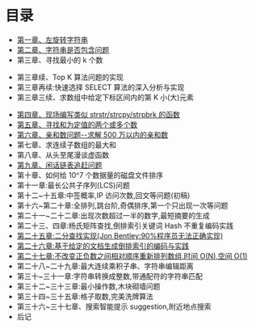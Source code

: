 目录
==============================

* [第一章、左旋转字符串](01.0.md)
* [第二章、字符串是否包含问题](02.0.md)
* 第三章、寻找最小的 k 个数
 - 第三章续、Top K 算法问题的实现
 - 第三章再续:快速选择 SELECT 算法的深入分析与实现
 - 第三章三续、求数组中给定下标区间内的第 K 小(大)元素
* [第四章、现场编写类似 strstr/strcpy/strpbrk 的函数](04.0.md)
* [第五章、寻找和为定值的两个或多个数](05.0.md)
* [第六章、亲和数问题--求解 500 万以内的亲和数](06.0.md)
* 第七章、求连续子数组的最大和
* 第八章、从头至尾漫谈虚函数
* [第九章、闲话链表追赶问题](09.0.md)
* 第十章、如何给 10^7 个数据量的磁盘文件排序
* 第十一章:最长公共子序列(LCS)问题
* 第十二~十五章:中签概率,IP 访问次数,回文等问题(初稿)
* 第十六~第二十章:全排列,跳台阶,奇偶排序,第一个只出现一次等问题
* 第二十一~二十二章:出现次数超过一半的数字,最短摘要的生成
* 第二十三、四章:杨氏矩阵查找,倒排索引关键词 Hash 不重复编码实践
* [第二十五章:二分查找实现(Jon Bentley:90%程序员无法正确实现)](25.0.md)
* [第二十六章:基于给定的文档生成倒排索引的编码与实践](26.0.md)
* [第二十七章:不改变正负数之间相对顺序重新排列数组.时间 O(N),空间 O(1)](27.0.md)
* 第二十八~二十九章:最大连续乘积子串、字符串编辑距离
* 第三十~三十一章:字符串转换成整数,带通配符的字符串匹配
* 第三十二~三十三章:最小操作数,木块砌墙问题
* 第三十四~三十五章:格子取数,完美洗牌算法
* 第三十六~三十七章、搜索智能提示 suggestion,附近地点搜索
* 后记
